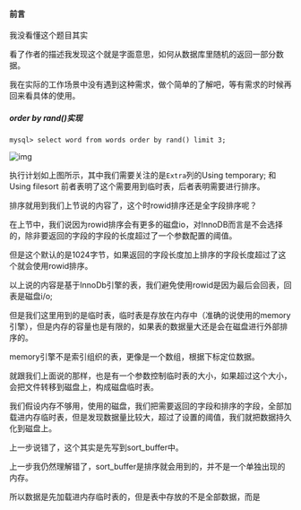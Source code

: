#### 前言

我没看懂这个题目其实

看了作者的描述我发现这个就是字面意思，如何从数据库里随机的返回一部分数据。

我在实际的工作场景中没有遇到这种需求，做个简单的了解吧，等有需求的时候再回来看具体的使用。



##### order by rand()实现

```mysql
mysql> select word from words order by rand() limit 3;
```

![img](https://static001.geekbang.org/resource/image/59/50/59a4fb0165b7ce1184e41f2d061ce350.png)

执行计划如上图所示，其中我们需要关注的是`Extra`列的Using temporary; 和 Using filesort 前者表明了这个需要用到临时表，后者表明需要进行排序。

排序就用到我们上节说的内容了，这个时rowid排序还是全字段排序呢？

在上节中，我们说因为rowid排序会有更多的磁盘io，对InnoDB而言是不会选择的，除非要返回的字段的字段的长度超过了一个参数配置的阈值。

但是这个默认的是1024字节，如果返回的字段长度加上排序的字段长度超过了这个就会使用rowid排序。

以上说的内容是基于InnoDb引擎的表，我们避免使用rowid是因为最后会回表，回表是磁盘i/o;

但是我们这里用到的是临时表，临时表是存放在内存中（准确的说使用的memory引擎），但是内存的容量也是有限的，如果表的数据量大还是会在磁盘进行外部排序的。

memory引擎不是索引组织的表，更像是一个数组，根据下标定位数据。

就跟我们上面说的那样，也是有一个参数控制临时表的大小，如果超过这个大小，会把文件转移到磁盘上，构成磁盘临时表。

我们假设内存不够用，使用的磁盘，我们把需要返回的字段和排序的字段，全部加载进内存临时表，但是发现数据量比较大，超过了设置的阈值，我们就把数据持久化到磁盘上。

上一步说错了，这个其实是先写到sort_buffer中。

上一步我仍然理解错了，sort_buffer是排序就会用到的，并不是一个单独出现的内存。

所以数据是先加载进内存临时表的，但是表中存放的不是全部数据，而是